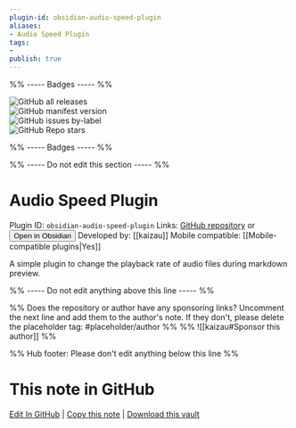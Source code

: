 ```yaml
---
plugin-id: obsidian-audio-speed-plugin
aliases:
- Audio Speed Plugin
tags: 
- 
publish: true
---
```


%% ----- Badges ----- %%

![GitHub all releases](https://img.shields.io/github/downloads/kaizau/obsidian-audio-speed-plugin/total?color=573E7A&logo=github&style=for-the-badge)   
![GitHub manifest version](https://img.shields.io/github/manifest-json/v/kaizau/obsidian-audio-speed-plugin?color=573E7A&logo=github&style=for-the-badge)   
![GitHub issues by-label](https://img.shields.io/github/issues/kaizau/obsidian-audio-speed-plugin/help%20wanted?color=573E7A&logo=github&style=for-the-badge)   
![GitHub Repo stars](https://img.shields.io/github/stars/kaizau/obsidian-audio-speed-plugin?color=573E7A&logo=github&style=for-the-badge)

%% ----- Badges ----- %%

%% ----- Do not edit this section ----- %%

# Audio Speed Plugin

Plugin ID: `obsidian-audio-speed-plugin`
Links: [GitHub repository](https://github.com/kaizau/obsidian-audio-speed-plugin) or [<button id=HH>Open in Obsidian</button>](obsidian://show-plugin?id=obsidian-audio-speed-plugin)
Developed by: [[kaizau]]
Mobile compatible: [[Mobile-compatible plugins|Yes]]

A simple plugin to change the playback rate of audio files during markdown preview.

%% ----- Do not edit anything above this line ----- %% 

%% Does the repository or author have any sponsoring links? Uncomment the next line and add them to the author's note. If they don't, please delete the placeholder tag: #placeholder/author %%
%% ![[kaizau#Sponsor this author]] %%

%% Hub footer: Please don't edit anything below this line %%

# This note in GitHub

<span class="git-footer">[Edit In GitHub](https://github.dev/obsidian-community/obsidian-hub/blob/main/02%20-%20Community%20Expansions/02.05%20All%20Community%20Expansions/Plugins/obsidian-audio-speed-plugin.md "git-hub-edit-note") | [Copy this note](https://raw.githubusercontent.com/obsidian-community/obsidian-hub/main/02%20-%20Community%20Expansions/02.05%20All%20Community%20Expansions/Plugins/obsidian-audio-speed-plugin.md "git-hub-copy-note") | [Download this vault](https://github.com/obsidian-community/obsidian-hub/archive/refs/heads/main.zip "git-hub-download-vault") </span>
